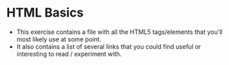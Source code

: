 # HTML Basics
* This exercise contains a file with all the HTML5 tags/elements that you'll most likely use at some point.
* It also contains a list of several links that you could find useful or interesting to read / experiment with.